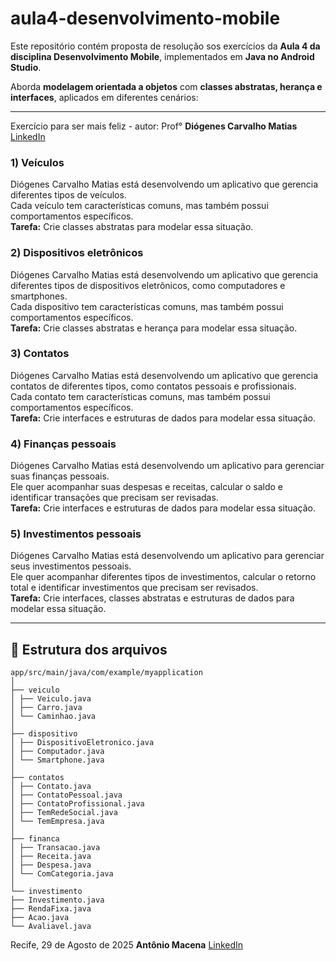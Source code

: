 # aula4-desenvolvimento-mobile

Este repositório contém proposta de resolução sos exercícios da **Aula 4 da disciplina Desenvolvimento Mobile**, implementados em **Java no Android Studio**.  

Aborda **modelagem orientada a objetos** com **classes abstratas, herança e interfaces**, aplicados em diferentes cenários:


---
Exercício para ser mais feliz - autor: Prof° **Diógenes Carvalho Matias** [LinkedIn](https://www.linkedin.com/in/di%C3%B3genes-carvalho-matias-46a16825/)

### 1) Veículos  
Diógenes Carvalho Matias está desenvolvendo um aplicativo que gerencia diferentes tipos de veículos.  
Cada veículo tem características comuns, mas também possui comportamentos específicos.  
**Tarefa:** Crie classes abstratas para modelar essa situação.



### 2) Dispositivos eletrônicos  
Diógenes Carvalho Matias está desenvolvendo um aplicativo que gerencia diferentes tipos de dispositivos eletrônicos, como computadores e smartphones.  
Cada dispositivo tem características comuns, mas também possui comportamentos específicos.  
**Tarefa:** Crie classes abstratas e herança para modelar essa situação.



### 3) Contatos  
Diógenes Carvalho Matias está desenvolvendo um aplicativo que gerencia contatos de diferentes tipos, como contatos pessoais e profissionais.  
Cada contato tem características comuns, mas também possui comportamentos específicos.  
**Tarefa:** Crie interfaces e estruturas de dados para modelar essa situação.



### 4) Finanças pessoais  
Diógenes Carvalho Matias está desenvolvendo um aplicativo para gerenciar suas finanças pessoais.  
Ele quer acompanhar suas despesas e receitas, calcular o saldo e identificar transações que precisam ser revisadas.  
**Tarefa:** Crie interfaces e estruturas de dados para modelar essa situação.



### 5) Investimentos pessoais  
Diógenes Carvalho Matias está desenvolvendo um aplicativo para gerenciar seus investimentos pessoais.  
Ele quer acompanhar diferentes tipos de investimentos, calcular o retorno total e identificar investimentos que precisam ser revisados.  
**Tarefa:** Crie interfaces, classes abstratas e estruturas de dados para modelar essa situação.

---

## 📂 Estrutura dos arquivos
 

```
app/src/main/java/com/example/myapplication
│
├── veiculo
│ ├── Veiculo.java
│ ├── Carro.java
│ └── Caminhao.java
│
├── dispositivo
│ ├── DispositivoEletronico.java
│ ├── Computador.java
│ └── Smartphone.java
│
├── contatos
│ ├── Contato.java
│ ├── ContatoPessoal.java
│ ├── ContatoProfissional.java
│ ├── TemRedeSocial.java
│ └── TemEmpresa.java
│
├── financa
│ ├── Transacao.java
│ ├── Receita.java
│ ├── Despesa.java
│ └── ComCategoria.java
│
└── investimento
├── Investimento.java
├── RendaFixa.java
├── Acao.java
└── Avaliavel.java

```

Recife, 29 de Agosto de 2025
**Antônio Macena** [LinkedIn](https://www.linkedin.com/in/antonio-macena/)